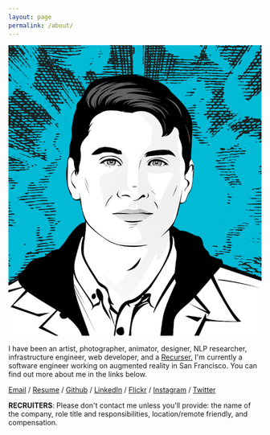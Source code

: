 ```yaml
---
layout: page
permalink: /about/
---
```


<img class="avatar-image" src="/images/avatar.jpg">

I have been an artist, photographer, animator, designer, NLP researcher,
infrastructure engineer, web developer, and a [Recurser.](https://recurse.com)
I'm currently a software engineer working on augmented reality in San Francisco. 
You can find out more about me in the links below.

[Email](mailto:me@nha.hn) /
[Resume](/files/NicolasHahnResume.pdf) /
[Github](https://github.com/nicolashahn) /
[LinkedIn](https://www.linkedin.com/in/nicolasbhahn) /
[Flickr](https://www.flickr.com/photos/hahncholo) /
[Instagram](https://www.instagram.com/hahncholo/) /
[Twitter](https://www.twitter.com/chiIIpiIIed/)

__RECRUITERS__: Please don't contact me unless you'll provide: the name of the 
company, role title and responsibilities, location/remote friendly, and 
compensation.

